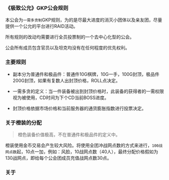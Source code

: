 ### 《极致公允》GKP公会规则

本公会为``一需多贪制``GKP规则，为的是尽最大进度的消灭小团体以及亲友团，尽量提供一个公允的平台进行RAID活动。

所有规则的改动均需要进行全员投票制的一个去中心化型的公会。

公会所有成员包含官员以及坦克均没有在任何程度的优先权利。


### 主要规则

* 副本分为普通件和极品件：普通件10G棋牌，10G一手，100G封顶，极品件200G封顶，如果有复数人出封顶价格，ROLL点决定。

* 一需多贪的定义：当一件装备被出到封顶价格时，此装备的获得者的一需权限视为被使用，CD时间为下个CD当前BOSS进度。

* 封顶价格依据市场价格和当前服务器的通货膨胀指数进行投票决定。


### 关于橙装的分配

> 橙色装备价值极高，不在普通件和极品件的定义中。

橙装使用金币交易会产生较大风险。将使用全团冲战网点数的方式来进行，``100战网点数``起，10点一加，例如：风脸，10战网点数（40人），最终分配价格假如为130战网点，即给每个公会团成员充值战网点数30点。


### 关于
